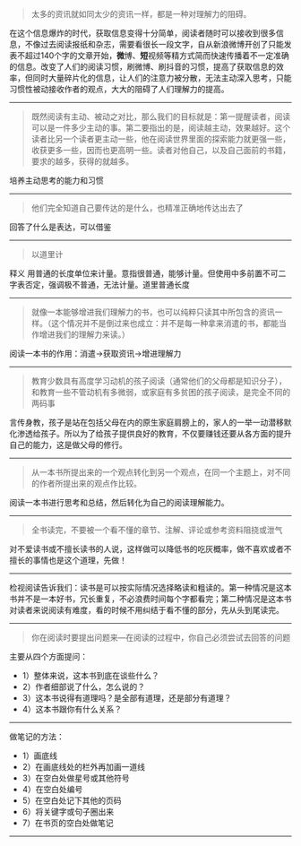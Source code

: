 > 太多的资讯就如同太少的资讯一样，都是一种对理解力的阻碍。

在这个信息爆炸的时代，获取信息变得十分简单，阅读者随时可以接收到很多信息，不像过去阅读报纸和杂志，需要看很长一段文字，自从新浪微博开创了只能发表不超过140个字的文章开始，**微**博、**短**视频等精方式简而快速传播着不一定准确的信息。改变了人们的阅读习惯，刷微博、刷抖音的习惯，提高了获取信息的效率，但同时大量碎片化的信息，让人们的注意力被分散，无法主动深入思考，只能习惯性被动接收作者的观点，大大的阻碍了人们理解力的提高。

-------


> 既然阅读有主动、被动之对比，那么我们的目标就是：第一提醒读者，阅读可以是一件多少主动的事。第二要指出的是，阅读越主动，效果越好。这个读者比另一个读者更主动一些，他在阅读世界里面的探索能力就更强一些，收获更多一些，因而也更高明一些。读者对他自己，以及自己面前的书籍，要求的越多，获得的就越多。

培养主动思考的能力和习惯

-------

> 他们完全知道自己要传达的是什么，也精准正确地传达出去了 

回答了什么是表达，可以借鉴

-------
> 以道里计

释义
用普通的长度单位来计量。意指很普通，能够计量。但使用中多前置不可二字表否定，强调极不普通，无法计量。道里普通长度

-------
> 就像一本能够增进我们理解力的书，也可以纯粹只读其中所包含的资讯一样。（这个情况并不是倒过来也成立：并不是每一种拿来消遣的书，都能当作增进我们的理解力来读。）
 
 阅读一本书的作用：消遣->获取资讯->增进理解力

-------

> 教育少数具有高度学习动机的孩子阅读（通常他们的父母都是知识分子），和教育一些不管动机有多微弱，或家庭有多贫困的孩子阅读，是完全不同的两码事

言传身教，孩子是站在包括父母在内的原生家庭肩膀上的，家人的一举一动潜移默化渗透给孩子。所以为了给孩子提供良好的教育，不仅要赚钱还要从各方面的提升自己的能力，这是做父母的修行。

-------

> 从一本书所提出来的一个观点转化到另一个观点，在同一个主题上，对不同的作者所提出来的观点作比较。

阅读一本书进行思考和总结，然后转化为自己的阅读理解能力。

-------

> 全书读完，不要被一个看不懂的章节、注解、评论或参考资料阻挠或泄气

对不爱读书或不擅长读书的人说，这样做可以降低书的吃灰概率，做不喜欢或者不擅长的事情也是这个道理，先做！

-------

检视阅读告诉我们：读书是可以按实际情况选择略读和粗读的。第一种情况是这本书并不是一本好书，冗长重复，不必浪费时间每个字都看完；第二种情况是这本书对读者来说阅读有难度，看的时候不用纠结于看不懂的部分，先从头到尾读完。

------- 
> 你在阅读时要提出问题来—在阅读的过程中，你自己必须尝试去回答的问题

主要从四个方面提问：
* 1）整体来说，这本书到底在谈些什么？
* 2）作者细部说了什么，怎么说的？
* 3）这本书说得有道理吗？是全部有道理，还是部分有道理？
* 4）这本书跟你有什么关系？

-------
做笔记的方法：
* 1）画底线
* 2）在画底线处的栏外再加画一道线
* 3）在空白处做星号或其他符号
* 4）在空白处编号
* 5）在空白处记下其他的页码
* 6）将关键字或句子圈出来
* 7）在书页的空白处做笔记

-------
